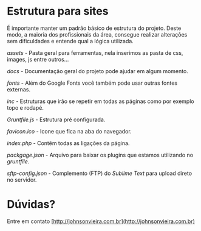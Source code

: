 Estrutura para sites
=============
É importante manter um padrão básico de estrutura do projeto. Deste modo, a maioria dos profissionais da área, consegue realizar alterações sem dificuldades e entende qual a lógica utilizada.

*assets* - Pasta geral para ferramentas, nela inserimos as pasta de css, images, js entre outros...

*docs* - Documentação geral do projeto pode ajudar em algum momento.

*fonts* - Além do Google Fonts você também pode usar outras fontes externas.

*inc* - Estruturas que irão se repetir em todas as páginas como por exemplo topo e rodapé.

*Gruntfile.js* - Estrutura pré configurada.

*favicon.ico* - Icone que fica na aba do navegador.

*index.php* - Contêm todas as ligações da página.

*packgage.json* - Arquivo para baixar os plugins que estamos utilizando no *gruntfile*.

*sftp-config.json* - Complemento (FTP) do *Sublime Text* para upload direto no servidor.

Dúvidas?
===============
Entre em contato [http://johnsonvieira.com.br](http://johnsonvieira.com.br)
